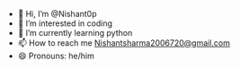 - 👋 Hi, I’m @Nishant0p
- 👀 I’m interested in coding
- 🌱 I’m currently learning python 
- 📫 How to reach me Nishantsharma2006720@gmail.com 
- 😄 Pronouns: he/him

<!---
Nishant0p/Nishant0p is a ✨ special ✨ repository because its `README.md` (this file) appears on your GitHub profile.
You can click the Preview link to take a look at your changes.
--->
